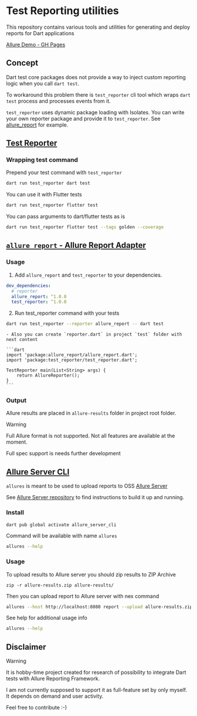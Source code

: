 # Test Reporting utilities

This repository contains various tools and utilities for generating and deploy reports for Dart applications

[Allure Demo - GH Pages](https://riih.github.io/dart_test_reporter/)

## Concept

Dart test core packages does not provide a way to inject custom reporting logic when you call `dart test`.

To workaround this problem there is `test_reporter` cli tool which wraps `dart test` process and processes events from it.

`test_reporter` uses dynamic package loading with Isolates. You can write your own reporter package and provide it to `test_reporter`. See [allure_report](packages/allure_report/) for example.

## [Test Reporter](packages/test_reporter/)

### Wrapping test command

Prepend your test command with `test_reporter`

```bash
dart run test_reporter dart test
```

You can use it with Flutter tests

```bash
dart run test_reporter flutter test
```

You can pass arguments to dart/flutter tests as is

```bash
dart run test_reporter flutter test --tags golden --coverage
```

## [`allure_report` - Allure Report Adapter](packages/allure_report/)

### Usage

1. Add `allure_report` and `test_reporter` to your dependencies.

```yaml
dev_dependencies:
  # reporter
  allure_report: ^1.0.0
  test_reporter: ^1.0.0
```


2. Run test_reporter command with your tests

```bash
dart run test_reporter --reporter allure_report -- dart test
```


    - Also you can create `reporter.dart` in project `test` folder with next content

    ```dart
    import 'package:allure_report/allure_report.dart';
    import 'package:test_reporter/test_reporter.dart';

    TestReporter main(List<String> args) {
        return AllureReporter();
    }
    ```

### Output

Allure results are placed in `allure-results` folder in project root folder.

> [!WARNING]
> Full Allure format is not supported. Not all features are available at the moment.
> 
> Full spec support is needs further development

## [Allure Server CLI](packages/allure_server_cli/)

`allures` is meant to be used to upload reports to OSS [Allure Server](https://github.com/kochetkov-ma/allure-server)

See [Allure Server repository](https://github.com/kochetkov-ma/allure-server) to find instructions to build it up and running.

### Install

```bash
dart pub global activate allure_server_cli
```

Command will be available with name `allures`

```bash
allures --help
```

### Usage

To upload results to Allure server you should zip results to ZIP Archive

```
zip -r allure-results.zip allure-results/
```

Then you can upload report to Allure server with nex command

```bash
allures --host http://localhost:8080 report --upload allure-results.zip --path develop
```

See help for additional usage info

```bash
allures --help
```

## Disclaimer

> [!WARNING]
> It is hobby-time project created for research of possibility to integrate Dart tests with Allure Reporting Framework. 
> 
> I am not currently supposed to support it as full-feature set by only myself. It depends on demand and user activity.
> 
> Feel free to contribute :-)
